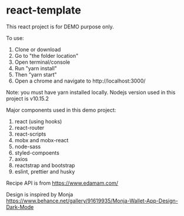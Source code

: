 # react-template

This react project is for DEMO purpose only.

To use:

1. Clone or download
2. Go to "the folder location"
3. Open terminal/console
4. Run "yarn install"
5. Then "yarn start"
6. Open a chrome and navigate to http://localhost:3000/

Note: you must have yarn installed locally. Nodejs version used in this project is v10.15.2

Major components used in this demo project:

1. react (using hooks)
2. react-router
3. react-scripts
4. mobx and mobx-react
5. node-sass
6. styled-compoents
7. axios
8. reactstrap and bootstrap
9. eslint, prettier and husky

Recipe API is from https://www.edamam.com/

Design is inspired by Monja
https://www.behance.net/gallery/91619935/Monja-Wallet-App-Design-Dark-Mode
